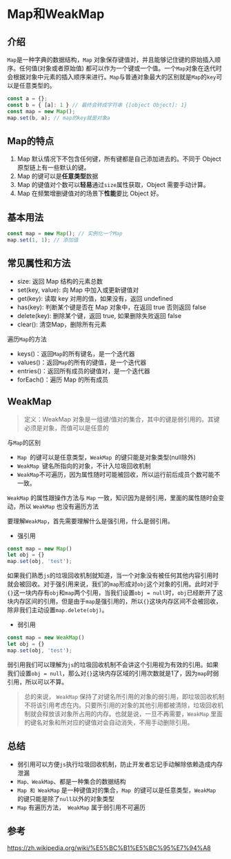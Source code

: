 # Map和WeakMap

## 介绍

`Map`是一种字典的数据结构，`Map` 对象保存键值对，并且能够记住键的原始插入顺序。任何值(对象或者原始值) 都可以作为一个键或一个值。一个`Map`对象在迭代时会根据对象中元素的插入顺序来进行。`Map`与普通对象最大的区别就是`Map`的`key`可以是任意类型的。

```js
const a = {};
const b = { [a]: 1 } // 最终会转成字符串 {[object Object]: 1}
const map = new Map();
map.set(b, a); // map的key就是对象a
```

## Map的特点

1. Map 默认情况下不包含任何键，所有键都是自己添加进去的。不同于 Object 原型链上有一些默认的键。
2. Map 的键可以是**任意类型**数据
3. Map 的键值对个数可以**轻易**通过`size`属性获取，Object 需要手动计算。
4. Map 在频繁增删键值对的场景下**性能**要比 Object 好。

## 基本用法

```js
const map = new Map(); // 实例化一个Map
map.set(1, 1); // 添加值
```

## 常见属性和方法

- size: 返回 Map 结构的元素总数
- set(key, value): 向 Map 中加入或更新键值对
- get(key): 读取 key 对用的值，如果没有，返回 undefined
- has(key): 判断某个键是否在 Map 对象中，在返回 true 否则返回 false
- delete(key): 删除某个键，返回 true, 如果删除失败返回 false
- clear(): 清空Map，删除所有元素

遍历`Map`的方法

- keys()：返回`Map`的所有键名，是一个迭代器
- values()：返回`Map`的所有的键值，是一个迭代器
- entries()：返回所有成员的键值对，是一个迭代器
- forEach()：遍历 Map 的所有成员

## WeakMap

> 定义：WeakMap 对象是一组键/值对的集合，其中的键是弱引用的。其键必须是对象，而值可以是任意的

与`Map`的区别

- `Map `的键可以是任意类型，`WeakMap `的键只能是对象类型(null除外)
- `WeakMap `键名所指向的对象，不计入垃圾回收机制
- `WeakMap`不可遍历，因为属性随时可能被回收，所以运行前后成员个数可能不一致。

`WeakMap` 的属性跟操作方法与 `Map` 一致，知识因为是弱引用，里面的属性随时会变动，所以 `WeakMap` 也没有遍历方法

要理解`WeakMap`，首先需要理解什么是强引用，什么是弱引用。

- 强引用

```js
const map = new Map()
let obj = {}
map.set(obj, 'test');
```

如果我们熟悉`js`的垃圾回收机制就知道，当一个对象没有被任何其他内容引用时就会被回收。对于强引用来说，我们的`map`形成对`obj`这个对象的引用。此时对于`{}`这一块内存有`obj`和`map`两个引用，当我们设置`obj = null`时，`obj`已经断开了这块内存区间的引用，但是由于`map`是强引用的，所以`{}`这块内存区间不会被回收，除非我们主动设置`map.delete(obj)`。

- 弱引用

```js
const map = new WeakMap()
let obj = {}
map.set(obj, 'test');
```

弱引用我们可以理解为`js`的垃圾回收机制不会讲这个引用视为有效的引用。如果我们设置`obj = null`，那么对`{}`这块内存区域的引用次数就是1了，因为`map`时弱引用，所以可以不算。

> 总的来说， `WeakMap` 保持了对键名所引用的对象的弱引用，即垃圾回收机制不将该引用考虑在内。只要所引用的对象的其他引用都被清除，垃圾回收机制就会释放该对象所占用的内存。也就是说，一旦不再需要，`WeakMap` 里面的键名对象和所对应的键值对会自动消失，不用手动删除引用。

## 总结

- 弱引用可以方便`js`执行垃圾回收机制，防止开发者忘记手动解除依赖造成内存泄漏
- `Map、WeakMap`、都是一种集合的数据结构
- `Map 和 WeakMap` 是一种键值对的集合，`Map `的键可以是任意类型，`WeakMap `的键只能是除了`null`以外的对象类型
- `Map` 有遍历方法，` WeakMap` 属于弱引用不可遍历

## 参考

https://zh.wikipedia.org/wiki/%E5%BC%B1%E5%BC%95%E7%94%A8